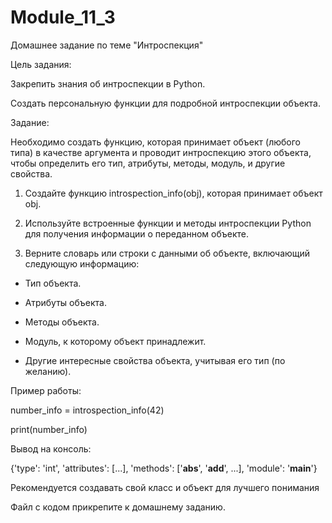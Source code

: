 # Module_11_3

Домашнее задание по теме "Интроспекция"

Цель задания:

Закрепить знания об интроспекции в Python.

Создать персональную функции для подробной интроспекции объекта.

Задание:

Необходимо создать функцию, которая принимает объект (любого типа) в качестве аргумента и проводит интроспекцию этого объекта, чтобы определить его тип, атрибуты, методы, модуль, и другие свойства.

1. Создайте функцию introspection_info(obj), которая принимает объект obj.

2. Используйте встроенные функции и методы интроспекции Python для получения информации о переданном объекте.

3. Верните словарь или строки с данными об объекте, включающий следующую информацию:

  - Тип объекта.

  - Атрибуты объекта.

  - Методы объекта.

  - Модуль, к которому объект принадлежит.

  - Другие интересные свойства объекта, учитывая его тип (по желанию).

Пример работы:

number_info = introspection_info(42)

print(number_info)

Вывод на консоль:

{'type': 'int', 'attributes': [...], 'methods': ['__abs__', '__add__', ...], 'module': '__main__'}

Рекомендуется создавать свой класс и объект для лучшего понимания

Файл с кодом прикрепите к домашнему заданию.

